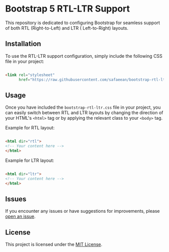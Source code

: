 # Bootstrap 5 RTL-LTR Support

This repository is dedicated to configuring Bootstrap for seamless support of both RTL (Right-to-Left) and LTR (
Left-to-Right) layouts.

## Installation

To use the RTL-LTR support configuration, simply include the following CSS file in your project:

```html

<link rel="stylesheet"
      href="https://raw.githubusercontent.com/safaeean/bootstrap-rtl-ltr-support/main/dist/css/bootstrap.css">
```

## Usage

Once you have included the `bootstrap-rtl-ltr.css` file in your project, you can easily switch between RTL and LTR
layouts by changing the direction of your HTML's `<html>` tag or by applying the relevant class to your `<body>` tag.

Example for RTL layout:

```html

<html dir="rtl">
<!-- Your content here -->
</html>
```

Example for LTR layout:

```html

<html dir="ltr">
<!-- Your content here -->
</html>
```

## Issues

If you encounter any issues or have suggestions for improvements,
please [open an issue](https://github.com/safaeean/bootstrap-rtl-ltr-support/issues).

## License

This project is licensed under the [MIT License](LICENSE).